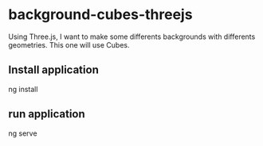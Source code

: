 # background-cubes-threejs
Using Three.js, I want to make some differents backgrounds with differents geometries. This one will use Cubes.

## Install application
ng install

## run application
ng serve
